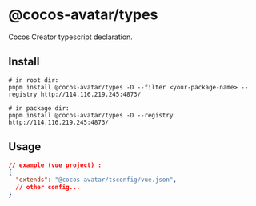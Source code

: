 # @cocos-avatar/types

Cocos Creator typescript declaration.

## Install

```shell
# in root dir:
pnpm install @cocos-avatar/types -D --filter <your-package-name> --registry http://114.116.219.245:4873/

# in package dir:
pnpm install @cocos-avatar/types -D --registry http://114.116.219.245:4873/
```

## Usage

```json
// example (vue project) :
{
  "extends": "@cocos-avatar/tsconfig/vue.json",
  // other config...
}
```
